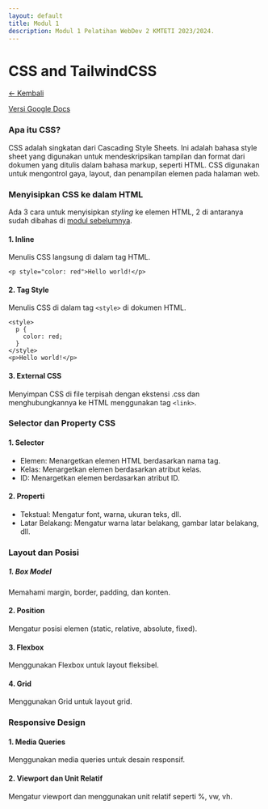 ```yaml
---
layout: default
title: Modul 1
description: Modul 1 Pelatihan WebDev 2 KMTETI 2023/2024.
---
```


# **CSS and TailwindCSS**
[← Kembali](./)

[Versi Google Docs](https://docs.google.com/document/d/1wa5O2ZyeqsU9dBnCOjotH5rwXc1apYnosM_5K1dEgCc/edit?usp=sharing)

### **Apa itu CSS?**
CSS adalah singkatan dari Cascading Style Sheets. Ini adalah bahasa style sheet yang digunakan untuk mendeskripsikan tampilan dan format dari dokumen yang ditulis dalam bahasa markup, seperti HTML. CSS digunakan untuk mengontrol gaya, layout, dan penampilan elemen pada halaman web.

### **Menyisipkan CSS ke dalam HTML**
Ada 3 cara untuk menyisipkan *styling* ke elemen HTML, 2 di antaranya sudah dibahas di [modul sebelumnya](./modul1.html).

#### **1. Inline**
Menulis CSS langsung di dalam tag HTML.

`<p style="color: red">Hello world!</p>`

#### **2. Tag Style**
Menulis CSS di dalam tag `<style>` di dokumen HTML.

```
<style>
  p {
    color: red;
  }
</style>
<p>Hello world!</p>
```

#### **3. External CSS**
Menyimpan CSS di file terpisah dengan ekstensi .css dan menghubungkannya ke HTML menggunakan tag `<link>`.

### **Selector dan Property CSS**

#### **1. Selector**
- Elemen: Menargetkan elemen HTML berdasarkan nama tag.
- Kelas: Menargetkan elemen berdasarkan atribut kelas.
- ID: Menargetkan elemen berdasarkan atribut ID.

#### **2. Properti**
- Tekstual: Mengatur font, warna, ukuran teks, dll.
- Latar Belakang: Mengatur warna latar belakang, gambar latar belakang, dll.

### **Layout dan Posisi**
##### **1. Box Model**
Memahami margin, border, padding, dan konten.

#### **2. Position**
Mengatur posisi elemen (static, relative, absolute, fixed).

#### **3. Flexbox**
Menggunakan Flexbox untuk layout fleksibel.

#### **4. Grid** 
Menggunakan Grid untuk layout grid.

### **Responsive Design**
#### **1. Media Queries**
Menggunakan media queries untuk desain responsif.

#### **2. Viewport dan Unit Relatif**
Mengatur viewport dan menggunakan unit relatif seperti %, vw, vh.

